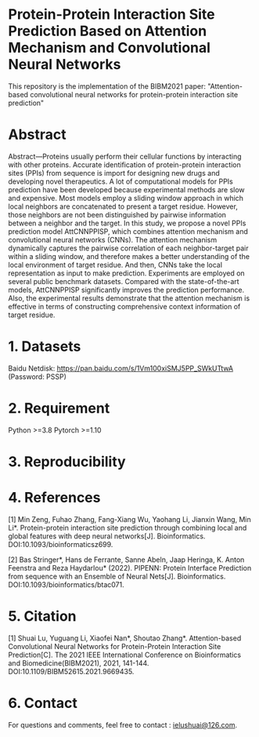 # Protein-Protein Interaction Site Prediction Based on Attention Mechanism and Convolutional Neural Networks
This repository is the implementation of the BIBM2021 paper: "Attention-based convolutional neural networks for protein-protein interaction site prediction"
# Abstract
Abstract—Proteins usually perform their cellular functions by interacting with other proteins. Accurate identification of protein-protein interaction sites (PPIs) from sequence is import for designing new drugs and developing novel therapeutics. A lot of computational models for PPIs prediction have been developed because experimental methods are slow and expensive. Most models employ a sliding window approach in which local neighbors are concatenated to present a target residue. However, those neighbors are not been distinguished by pairwise information between a neighbor and the target. In this study, we propose a novel PPIs prediction model AttCNNPPISP, which combines attention mechanism and convolutional neural networks (CNNs). The attention mechanism dynamically captures the pairwise correlation of each neighbor-target pair within a sliding window, and therefore makes a better understanding of the local environment of target residue. And then, CNNs take the local representation as input to make prediction. Experiments are employed on several public benchmark datasets. Compared with the state-of-the-art models, AttCNNPPISP significantly improves the prediction performance. Also, the experimental results demonstrate that the attention mechanism is effective in terms of constructing comprehensive context information of target residue.

# 1. Datasets
Baidu Netdisk: https://pan.baidu.com/s/1Vm100xiSMJ5PP_SWkUTtwA (Password: PSSP)

# 2. Requirement
Python >=3.8
Pytorch >=1.10

# 3. Reproducibility

# 4. References
[1] Min Zeng, Fuhao Zhang, Fang-Xiang Wu, Yaohang Li, Jianxin Wang, Min Li*. Protein-protein interaction site prediction through combining local and global features with deep neural networks[J]. Bioinformatics. DOI:10.1093/bioinformaticsz699.  

[2] Bas Stringer*, Hans de Ferrante, Sanne Abeln, Jaap Heringa, K. Anton Feenstra and Reza Haydarlou* (2022). PIPENN: Protein Interface Prediction from sequence with an Ensemble of Neural Nets[J]. Bioinformatics. DOI:10.1093/bioinformatics/btac071.

# 5. Citation
[1] Shuai Lu, Yuguang Li, Xiaofei Nan*, Shoutao Zhang*. Attention-based Convolutional Neural Networks for Protein-Protein Interaction Site Prediction[C]. The 2021 IEEE International Conference on Bioinformatics and Biomedicine(BIBM2021), 2021, 141-144. DOI:10.1109/BIBM52615.2021.9669435.

# 6. Contact
For questions and comments, feel free to contact : ielushuai@126.com.
